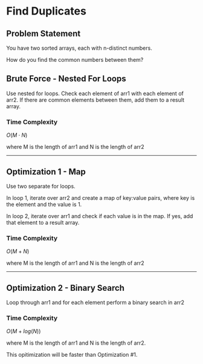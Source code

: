 # Find Duplicates

## Problem Statement

You have two sorted arrays, each with n-distinct numbers.

How do you find the common numbers between them?

## Brute Force - Nested For Loops

Use nested for loops.  Check each element of arr1 with each element of arr2.  If there are common elements between them, add them to a result array.

### Time Complexity

$O(M \cdot N)$

where M is the length of arr1 and N is the length of arr2

---

## Optimization 1 - Map

Use two separate for loops.  

In loop 1, iterate over arr2 and create a map of key:value pairs, where key is the element and the value is 1.

In loop 2, iterate over arr1 and check if each value is in the map.  If yes, add that element to a result array.

### Time Complexity

$O(M + N)$

where M is the length of arr1 and N is the length of arr2

---

## Optimization 2 - Binary Search

Loop through arr1 and for each element perform a binary search in arr2

### Time Complexity

$O(M + log(N))$

where M is the length of arr1 and N is the length of arr2.

This opitimization will be faster than Optimization #1.
